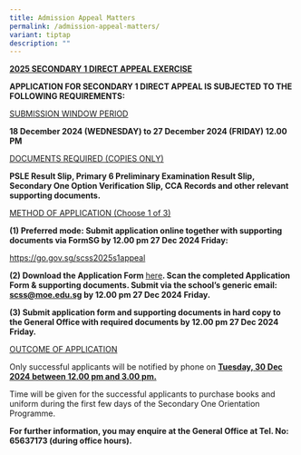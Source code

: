 ```yaml
---
title: Admission Appeal Matters
permalink: /admission-appeal-matters/
variant: tiptap
description: ""
---
```

<p><strong><u>2025 SECONDARY 1 DIRECT APPEAL EXERCISE</u></strong>
</p>
<p><strong>APPLICATION FOR SECONDARY 1 DIRECT APPEAL IS SUBJECTED TO THE FOLLOWING REQUIREMENTS:</strong>
</p>
<p><u>SUBMISSION WINDOW PERIOD</u>
</p>
<p><strong>18 December 2024 (WEDNESDAY) to 27 December 2024 (FRIDAY) 12.00 PM</strong>
</p>
<p><u>DOCUMENTS REQUIRED (COPIES ONLY)</u>
</p>
<p><strong>PSLE Result Slip, Primary 6 Preliminary Examination Result Slip, Secondary One Option Verification Slip, CCA Records and other relevant supporting documents.</strong>
</p>
<p><u>METHOD OF APPLICATION (Choose 1 of 3)</u>
</p>
<p><strong>(1) Preferred mode: Submit application online together with supporting documents via FormSG by 12.00 pm 27 Dec 2024 Friday:</strong>
</p>
<p><a href="https://go.gov.sg/scss2025s1appeal" rel="noopener nofollow" target="_blank">https://go.gov.sg/scss2025s1appeal</a>
</p>
<p><strong>(2) Download the Application Form </strong><a href="/files/2025_Sec1_Appeal_Application_Form__SCSS_.pdf" rel="noopener nofollow" target="_blank">here</a><strong>. Scan the completed Application Form &amp; supporting documents.  Submit via the school’s generic email: <a href="mailto:scss@moe.edu.sg" rel="noopener noreferrer nofollow" target="_blank">scss@moe.edu.sg</a> by 12.00 pm 27 Dec 2024 Friday.</strong>
</p>
<p><strong>(3) Submit application form and supporting documents in hard copy to the General Office with required documents by 12.00 pm 27 Dec 2024 Friday.</strong>
</p>
<p><u>OUTCOME OF APPLICATION</u>
</p>
<p>Only successful applicants will be notified by phone on <strong><u>Tuesday, 30 Dec 2024 between 12.00 pm and 3.00 pm.</u></strong>
</p>
<p>Time will be given for the successful applicants to purchase books and
uniform during the first few days of the Secondary One Orientation Programme.</p>
<p><strong>For further information, you may enquire at the General Office at Tel. No: 65637173 (during office hours).</strong>
</p>
<p></p>
